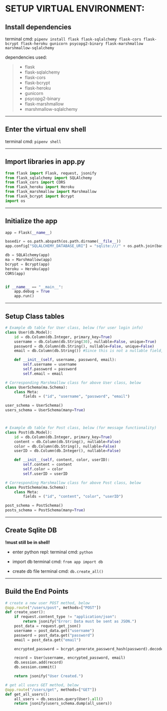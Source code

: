 # SETUP VIRTUAL ENVIRONMENT:

## Install dependencies

terminal cmd:
`pipenv install flask flask-sqlalchemy flask-cors flask-bcrypt flask-heroku gunicorn psycopg2-binary flask-marshmallow marshmallow-sqlalchemy`

dependencies used:

> - flask
> - flask-sqlalchemy
> - flask-cors
> - flask-bcrypt
> - flask-heroku
> - gunicorn
> - psycopg2-binary
> - flask-marshmallow
> - marshmallow-sqlalchemy

---

## Enter the virtual env shell

terminal cmd:
`pipenv shell`

---

## Import libraries in app.py

```python
from flask import Flask, request, jsonify
from flask_sqlalchemy import SQLAlchemy
from flask_cors import CORS
from flask_heroku import Heroku
from flask_marshmallow import Marshmallow
from flask_bcrypt import Bcrypt
import os
```

---

## Initialize the app

```python
app = Flask(__name__)

basedir = os.path.abspath(os.path.dirname(__file__))
app.config["SQLALCHEMY_DATABASE_URI"] = "sqlite:///" + os.path.join(basedir, "app.sqlite")

db = SQLAlchemy(app)
ma = Marshmallow(app)
bcrypt = Bcrypt(app)
heroku = Heroku(app)
CORS(app)


if __name__ == "__main__":
    app.debug = True
    app.run()
```

---

## Setup Class tables

```python
# Example db table for User class, below (for user login info)
class User(db.Model):
    id = db.Column(db.Integer, primary_key=True)
    username = db.Column(db.String(30), nullable=False, unique=True)
    password = db.Column(db.String(), nullable=False, unique=False)
    email = db.Column(db.String()) #Since this is not a nullable field, the user does NOT have to provide an email (it is optional)

    def __init__(self, username, password, email):
        self.username = username
        self.password = password
        self.email = email

# Corresponding Marshmallow class for above User class, below
class UserSchema(ma.Schema):
    class Meta:
        fields = ("id", "username", "password", "email")

user_schema = UserSchema()
users_schema = UserSchema(many=True)



# Example db table for Post class, below (for message functionality)
class Post(db.Model):
    id = db.Column(db.Integer, primary_key=True)
    content = db.Column(db.String(), nullable=False)
    color = db.Column(db.String(), nullable=False)
    userID = db.Column(db.Integer(), nullable=False)

    def __init__(self, content, color, userID):
        self.content = content
        self.color = color
        self.userID = userID

# Corresponding Marshmallow class for above Post class, below
class PostSchema(ma.Schema):
    class Meta:
        fields = ("id", "content", "color", "userID")

post_schema = PostSchema()
posts_schema = PostSchema(many=True)
```

---

## Create Sqlite DB

**!must still be in shell!**

- enter python repl:
  terminal cmd: `python`

* import db
  terminal cmd: `from app import db`

* create db file
  terminal cmd: `db.create_all()`

---

## Build the End Points

```python
# create a new user POST method, below
@app.route("/users/post", methods=["POST"])
def create_user():
    if request.content_type != "application/json":
        return jsonify("Error: Data must be sent as JSON.")
    post_data = request.get_json()
    username = post_data.get("username")
    password = post_data.get("password")
    email = post_data.get("email")

    encrypted_password = bcrypt.generate_password_hash(password).decode("utf8")

    record = User(username, encrypted_password, email)
    db.session.add(record)
    db.session.commit()

    return jsonify("User Created.")

# get all users GET method, below
@app.route("/users/get", methods=["GET"])
def get_all_users():
    all_users = db.session.query(User).all()
    return jsonify(users_schema.dump(all_users))
```

